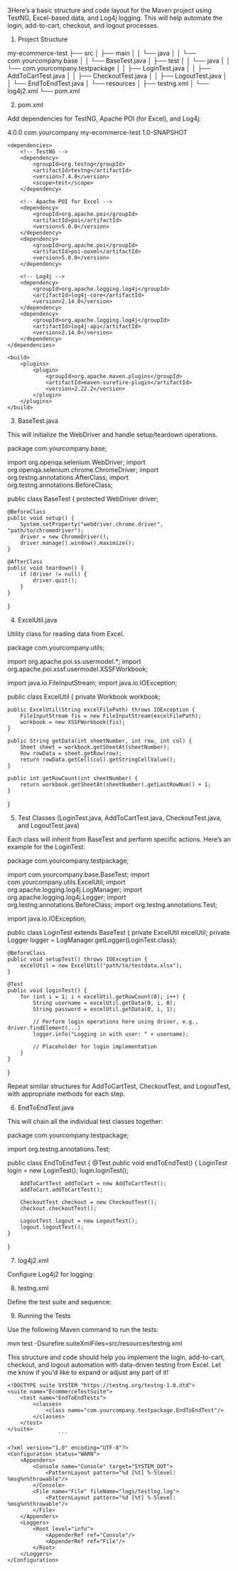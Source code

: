 3Here’s a basic structure and code layout for the Maven project using TestNG, Excel-based data, and Log4j logging. This will help automate the login, add-to-cart, checkout, and logout processes.

1. Project Structure

my-ecommerce-test
├── src
│   ├── main
│   │   └── java
│   │       └── com.yourcompany.base
│   │           └── BaseTest.java
│   ├── test
│   │   └── java
│   │       └── com.yourcompany.testpackage
│   │           ├── LoginTest.java
│   │           ├── AddToCartTest.java
│   │           ├── CheckoutTest.java
│   │           ├── LogoutTest.java
│   │           └── EndToEndTest.java
│   └── resources
│       ├── testng.xml
│       └── log4j2.xml
└── pom.xml

2. pom.xml

Add dependencies for TestNG, Apache POI (for Excel), and Log4j:

<project xmlns="http://maven.apache.org/POM/4.0.0" xmlns:xsi="http://www.w3.org/2001/XMLSchema-instance"
    xsi:schemaLocation="http://maven.apache.org/POM/4.0.0 http://maven.apache.org/xsd/maven-4.0.0.xsd">
    <modelVersion>4.0.0</modelVersion>
    <groupId>com.yourcompany</groupId>
    <artifactId>my-ecommerce-test</artifactId>
    <version>1.0-SNAPSHOT</version>

    <dependencies>
        <!-- TestNG -->
        <dependency>
            <groupId>org.testng</groupId>
            <artifactId>testng</artifactId>
            <version>7.4.0</version>
            <scope>test</scope>
        </dependency>

        <!-- Apache POI for Excel -->
        <dependency>
            <groupId>org.apache.poi</groupId>
            <artifactId>poi</artifactId>
            <version>5.0.0</version>
        </dependency>
        <dependency>
            <groupId>org.apache.poi</groupId>
            <artifactId>poi-ooxml</artifactId>
            <version>5.0.0</version>
        </dependency>

        <!-- Log4j -->
        <dependency>
            <groupId>org.apache.logging.log4j</groupId>
            <artifactId>log4j-core</artifactId>
            <version>2.14.0</version>
        </dependency>
        <dependency>
            <groupId>org.apache.logging.log4j</groupId>
            <artifactId>log4j-api</artifactId>
            <version>2.14.0</version>
        </dependency>
    </dependencies>

    <build>
        <plugins>
            <plugin>
                <groupId>org.apache.maven.plugins</groupId>
                <artifactId>maven-surefire-plugin</artifactId>
                <version>2.22.2</version>
            </plugin>
        </plugins>
    </build>
</project>

3. BaseTest.java

This will initialize the WebDriver and handle setup/teardown operations.

package com.yourcompany.base;

import org.openqa.selenium.WebDriver;
import org.openqa.selenium.chrome.ChromeDriver;
import org.testng.annotations.AfterClass;
import org.testng.annotations.BeforeClass;

public class BaseTest {
    protected WebDriver driver;

    @BeforeClass
    public void setup() {
        System.setProperty("webdriver.chrome.driver", "path/to/chromedriver");
        driver = new ChromeDriver();
        driver.manage().window().maximize();
    }

    @AfterClass
    public void teardown() {
        if (driver != null) {
            driver.quit();
        }
    }
}

4. ExcelUtil.java

Utility class for reading data from Excel.

package com.yourcompany.utils;

import org.apache.poi.ss.usermodel.*;
import org.apache.poi.xssf.usermodel.XSSFWorkbook;

import java.io.FileInputStream;
import java.io.IOException;

public class ExcelUtil {
    private Workbook workbook;

    public ExcelUtil(String excelFilePath) throws IOException {
        FileInputStream fis = new FileInputStream(excelFilePath);
        workbook = new XSSFWorkbook(fis);
    }

    public String getData(int sheetNumber, int row, int col) {
        Sheet sheet = workbook.getSheetAt(sheetNumber);
        Row rowData = sheet.getRow(row);
        return rowData.getCell(col).getStringCellValue();
    }

    public int getRowCount(int sheetNumber) {
        return workbook.getSheetAt(sheetNumber).getLastRowNum() + 1;
    }
}

5. Test Classes (LoginTest.java, AddToCartTest.java, CheckoutTest.java, and LogoutTest.java)

Each class will inherit from BaseTest and perform specific actions. Here’s an example for the LoginTest:

package com.yourcompany.testpackage;

import com.yourcompany.base.BaseTest;
import com.yourcompany.utils.ExcelUtil;
import org.apache.logging.log4j.LogManager;
import org.apache.logging.log4j.Logger;
import org.testng.annotations.BeforeClass;
import org.testng.annotations.Test;

import java.io.IOException;

public class LoginTest extends BaseTest {
    private ExcelUtil excelUtil;
    private Logger logger = LogManager.getLogger(LoginTest.class);

    @BeforeClass
    public void setupTest() throws IOException {
        excelUtil = new ExcelUtil("path/to/testdata.xlsx");
    }

    @Test
    public void loginTest() {
        for (int i = 1; i < excelUtil.getRowCount(0); i++) {
            String username = excelUtil.getData(0, i, 0);
            String password = excelUtil.getData(0, i, 1);

            // Perform login operations here using driver, e.g., driver.findElement(...) 
            logger.info("Logging in with user: " + username);

            // Placeholder for login implementation
        }
    }
}

Repeat similar structures for AddToCartTest, CheckoutTest, and LogoutTest, with appropriate methods for each step.

6. EndToEndTest.java

This will chain all the individual test classes together:

package com.yourcompany.testpackage;

import org.testng.annotations.Test;

public class EndToEndTest {
    @Test
    public void endToEndTest() {
        LoginTest login = new LoginTest();
        login.loginTest();

        AddToCartTest addToCart = new AddToCartTest();
        addToCart.addToCartTest();

        CheckoutTest checkout = new CheckoutTest();
        checkout.checkoutTest();

        LogoutTest logout = new LogoutTest();
        logout.logoutTest();
    }
}

7. log4j2.xml

Configure Log4j2 for logging:

<?xml version="1.0" encoding="UTF-8"?>
<Configuration status="WARN">
    <Appenders>
        <Console name="Console" target="SYSTEM_OUT">
            <PatternLayout pattern="%d [%t] %-5level: %msg%n%throwable"/>
        </Console>
        <File name="File" fileName="logs/testlog.log">
            <PatternLayout pattern="%d [%t] %-5level: %msg%n%throwable"/>
        </File>
    </Appenders>
    <Loggers>
        <Root level="info">
            <AppenderRef ref="Console"/>
            <AppenderRef ref="File"/>
        </Root>
    </Loggers>
</Configuration>

8. testng.xml

Define the test suite and sequence:

<!DOCTYPE suite SYSTEM "https://testng.org/testng-1.0.dtd">
<suite name="EcommerceTestSuite">
    <test name="EndToEndTests">
        <classes>
            <class name="com.yourcompany.testpackage.EndToEndTest"/>
        </classes>
    </test>
</suite>

9. Running the Tests

Use the following Maven command to run the tests:

mvn test -Dsurefire.suiteXmlFiles=src/resources/testng.xml


This structure and code should help you implement the login, add-to-cart, checkout, and logout automation with data-driven testing from Excel. Let me know if you'd like to expand or adjust any part of it!




```
<!DOCTYPE suite SYSTEM "https://testng.org/testng-1.0.dtd">
<suite name="EcommerceTestSuite">
    <test name="EndToEndTests">
        <classes>
            <class name="com.yourcompany.testpackage.EndToEndTest"/>
        </classes>
    </test>
</suite>
                ```
```
```
<?xml version="1.0" encoding="UTF-8"?>
<Configuration status="WARN">
    <Appenders>
        <Console name="Console" target="SYSTEM_OUT">
            <PatternLayout pattern="%d [%t] %-5level: %msg%n%throwable"/>
        </Console>
        <File name="File" fileName="logs/testlog.log">
            <PatternLayout pattern="%d [%t] %-5level: %msg%n%throwable"/>
        </File>
    </Appenders>
    <Loggers>
        <Root level="info">
            <AppenderRef ref="Console"/>
            <AppenderRef ref="File"/>
        </Root>
    </Loggers>
</Configuration>
```
```
